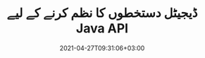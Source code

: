 ---
############################# Static ############################
layout: "product"
date: 2021-04-27T09:31:06+03:00
draft: false

product: "Signature"
product_tag: "signature"
platform: "Java"
platform_tag: "java"

############################# Head ############################
head_title: "Java Digital Signature API، PDF Word Excel امیج میں eSignature شامل کریں۔"
head_description: "جاوا ڈیجیٹل دستخط API۔ الیکٹرانک دستخطی لائبریری پی ڈی ایف، مائیکروسافٹ ورڈ، ایکسل اسپریڈ شیٹس، پاورپوائنٹ پریزنٹیشنز اور تصویری دستاویز کی شکل میں ڈیجیٹل طور پر دستخط کرنے کے لیے۔"

############################# Header ############################
title: "ڈیجیٹل دستخطوں کا نظم کرنے کے لیے Java API"
description: "امیجز اور ڈیجیٹل ڈاکومنٹ فائل فارمیٹس پر دستخط کرنے کے لیے جاوا ایپلی کیشنز میں امیج، کیو آر کوڈ، بارکوڈ، میٹا ڈیٹا، ٹیکسٹ اور سٹیمپ کی اقسام کے ای دستخط کا انتظام کریں۔"
button:
    enable: true

############################# SubMenu ############################
submenu:
    enable: true
    
    left:
        img_alt: "GroupDocs.Signature for Java"
        image: "https://www.groupdocs.cloud/templates/groupdocs/images/product-logos/groupdocs-signature-java.png"
        product: "GroupDocs.Signature"
        platform: "Java"

    middle:
        button:
            # button loop
            - link: "#overview"
              text: "جائزہ"

            # button loop
            - link: "#features"
              text: "خصوصیات"

            # button loop
            - link: "#support"
              text: "حمایت"

            # button loop
            - link: "https://products.groupdocs.app/signature"
              text: "لائیو ڈیمو"

            # button loop
            - link: "https://purchase.groupdocs.com/pricing/signature/java"
              text: "قیمتوں کا تعین"

    right:
        link_download: "https://downloads.groupdocs.com/signature"
        link_learn: "https://docs.groupdocs.com/signature/java/"
        link_buy: "https://purchase.groupdocs.com"

############################# Overview ############################
overview:
    enable: true
    content: |
      GroupDocs.Signature for Java API آپ کو جاوا ایپلی کیشنز کو الیکٹرانک دستخطوں کی فعالیت کے ساتھ تیار کرنے میں مدد کرتا ہے تاکہ کسی بیرونی سافٹ ویئر کو انسٹال کیے بغیر معاون فارمیٹس کے ڈیجیٹل دستاویزات پر دستخط کریں۔ یہ مختلف قسم کے eSignatures جیسے کہ امیج، بارکوڈ، کیو آر کوڈ، سٹیمپ، ٹیکسٹ، آپٹیکل اور میٹا ڈیٹا کی ہیرا پھیری اور انتظام کی حمایت کرتا ہے۔ آپ کے تمام الیکٹرانک کاروباری دستاویزات جیسے مائیکروسافٹ آفس ورڈ، پاورپوائنٹ پریزنٹیشنز، ایکسل اسپریڈ شیٹس، امیجز، اور پی ڈی ایف فائلوں پر دستخطی خصوصیات کو حسب ضرورت بنا کر ڈیجیٹل طور پر دستخط کیے جا سکتے ہیں جیسے۔ آپ کی ضروریات کے مطابق سایہ، طول و عرض، سیدھ اور مزید. ڈیجیٹل سگنیچر لائبریری سادہ اور ہلکی پھلکی ہے، جس میں ایک واحد DLL فائل ہوتی ہے جسے آسانی سے نئی یا موجودہ جاوا ایپلیکیشن میں ضم کیا جا سکتا ہے۔  

      GroupDocs.Signature for Java API کے ذریعے آپ سسٹم سے تمام رجسٹرڈ سرٹیفکیٹس لوڈ کر سکتے ہیں، یا سادہ اور جدید تلاش کا استعمال کرتے ہوئے موجودہ دستخطوں کو تلاش کر سکتے ہیں۔ پاس ورڈ سے محفوظ دستاویزات کے ساتھ کام کرنے کے اختیارات، عام دستخطی خصوصیات (متن کا سائز، دھندلاپن، گردش، تصدیق، فونٹ کی خصوصیات، رنگ کے اختیارات، صفحہ نمبر، چوڑائی، اوپر، بائیں وغیرہ) کی وضاحت اور مختلف eSignature اقسام کو لاگو کرنے کی حمایت اسے قابل اعتماد بناتی ہے۔ ڈیجیٹل دستاویزات کے لیے ای دستخطوں کا انتظام حل۔  

      جاوا کے لیے GroupDocs.Signature تمام جاوا ورژنز کے ساتھ مطابقت رکھتا ہے اور مقبول آپریٹنگ سسٹمز (ونڈوز، لینکس، میک او ایس) کو سپورٹ کرتا ہے جو جاوا رن ٹائم چلانے کے قابل ہیں۔
    tabs:
      enable: true
      
      ## TAB ONE ##
      tab_one:
        description: |
          یہ جاوا کے لیے GroupDocs.Signature کی خصوصیات کا ایک جائزہ ہے:
      
        right:
          enable: true
          icon: "fab fa-html5"
          title: "دستخط کی اقسام"
          content: |
            * ٹیکسٹ دستخط
            * تصویری دستخط
            * ڈیجیٹل دستخط
            * QR-Code دستخط
            * بارکوڈ دستخط
            * اسٹیمپ دستخط
            * فارم فیلڈ دستخط
      
      ## TAB TWO ##
      tab_two:
        description: |
          جاوا الیکٹرانک طور پر دستخط کرنے والا API مختلف دستاویز فائل فارمیٹس کو سپورٹ کرتا ہے جیسا کہ ذیل میں درج ہے۔ [تائید شدہ دستاویزات کی شکلیں۔](https://docs.groupdocs.com/signature/java/supported-document-formats/)

        left:
          enable: true
          table:
            # table loop
            - title: "Microsoft Office"
              content: |
                * **Word:** DOC, DOCX, DOCM, DOT, DOTX, DOTM, RTF, TXT
                * **Excel:** XLS, XLSX, XLSM, XLSB, XLTM, XLT, XLTM, XLTX, XLAM, SXC, SpreadsheetML
                * **PowerPoint:** PPT, PPTX, PPS, PPSX, PPSM, POT, POTM, POTX, PPTM

        right:
          enable: true
          table:
            # table loop
            - title: "Images & Other Formats"
              content: |
                * **امیجز**: JPG, BMP, PNG, TIFF, GIF, DCM, WEBP
                * **OpenDocument**: ODT, OTT, OTS, ODS, ODP, OTP, ODG
                * **Jpeg2000**: JP2, JPF, JPX, J2K, J2C, JPM
                * **میٹا فائلز**: EMF, WMF, CMX
                * **پورٹیبل**: PDF
                * **توسیع پذیر ویکٹر گرافکس**: CDR, SVG
                * **Adobe Photoshop**: PSD
                * **دوسرے**: DJVU

      ## TAB THREE ##
      tab_three:
        description: |
          جاوا کے لیے GroupDocs.Signature درج ذیل آپریٹنگ سسٹمز، فریم ورکس اور پیکیج مینیجرز کی حمایت کرتا ہے:
        
        left:
          enable: true
          table:
            # table loop
            - icon: "fab fa-windows"
              title: "آپریٹنگ سسٹمز"
              content: |
                * Microsoft Windows Desktop
                * Microsoft Windows Server
                * Linux
                * MacOS

            # table loop
            - icon: "fas fa-code"
              title: "تعاون یافتہ فریم ورک"
              content: |
                * Java 7 (1.7) and above

        right:
          enable: true
          table:
            # table loop
            - icon: "fas fa-cogs"
              title: "ترقیاتی ماحول"
              content: |
                * NetBeans
                * IntelliJ IDEA
                * Eclipse
            # table loop
            - icon: "fas fa-tools"
              title: "آٹومیشن ٹول بنائیں"
              content: |
                * Maven

############################# Features ############################
features:
    enable: true
    title: "جاوا خصوصیات کے لیے GroupDocs.Signature"

    feature:
      # feature loop
      - icon: "fas fa-copy"
        content: "تائید شدہ دستاویز فارمیٹس سے ای دستخط بنائیں، پڑھیں، ترمیم کریں، چھپائیں اور حذف کریں"

      # feature loop
      - icon: "fas fa-eye"
        content: "سٹریم، ریلیٹیو پاتھ یا مطلق پاتھ سے دستخط شدہ دستاویز تک رسائی"

      # feature loop
      - icon: "fas fa-bolt"
        content: "دستاویزات، اسپریڈشیٹ، پریزنٹیشنز، امیجز اور پی ڈی ایف فائلوں پر ٹیکسٹ دستخط لگائیں"
      
      # feature loop
      - icon: "fas fa-file-powerpoint"
        content: "پی ڈی ایف فائلوں میں تشریح، اسٹیکر، امیج کے بطور ٹیکسٹ دستخط شامل کریں انداز اور رنگ بھی ترتیب دیں"

      # feature loop
      - icon: "fas fa-code"
        content: "پی ڈی ایف دستاویز، تصویری فائل پر دستخط کریں اور مختلف فائل فارمیٹ میں آؤٹ پٹ حاصل کریں۔"

      # feature loop
      - icon: "fas fa-cloud"
        content: "واٹر مارک کے بطور ٹیکسٹ دستخط کے ساتھ امیجز پر ڈیجیٹل طور پر دستخط کریں اور شفافیت شامل کریں، eSignature میں گھمائیں"

      # feature loop
      - icon: "fas fa-remove-format"
        content: "سرٹیفکیٹ تلاش کریں اور ڈیجیٹل سرٹیفکیٹ کے ساتھ مائیکروسافٹ ورڈ، ایکسل، اور پی ڈی ایف دستاویزات پر دستخط کریں۔"

      # feature loop
      - icon: "fas fa-comment-slash"
        content: "مقامی ٹیکسٹ واٹر مارکس کے ساتھ ورڈ پروسیسنگ دستاویز فارمیٹس پر دستخط کریں۔"

      # feature loop
      - icon: "fas fa-location-arrow"
        content: "لفظ، سلائیڈ، سیل، پی ڈی ایف اور امیج فائلوں پر دستخط کرنے کے لیے کیو آر کوڈ، بارکوڈ کا استعمال کریں۔"

      # feature loop
      - icon: "fas fa-border-all"
        content: "سپورٹ شدہ فائل فارمیٹس کو محفوظ بنانے کے لیے سٹیمپ کے دستخط کنفیگر اور لاگو کریں۔"

      # feature loop
      - icon: "fas fa-wrench"
        content: "دستاویزات، اسپریڈ شیٹس، پریزنٹیشنز، امیجز اور پی ڈی ایف فائلوں کے لیے تصویری دستخط سیٹ اپ اور تفویض کریں"

      # feature loop
      - icon: "fas fa-columns"
        content: "دستخط کی خصوصیات کو ترتیب دیں، جیسے کہ نظر اور محسوس، مارجن، سیدھ وغیرہ۔"

      # feature loop
      - icon: "fas fa-file-word"
        content: "پاس ورڈ سے محفوظ دستاویز پر ڈیجیٹل دستخط لگائیں۔"

      # feature loop
      - icon: "fas fa-envelope"
        content: "دستخطی ہینڈلر کا استعمال کرتے ہوئے پی ڈی ایف دستاویزات کی ٹیکسٹ تصدیق کریں۔"

      # feature loop
      - icon: "fas fa-print"
        content: ".CER، اور .PFX سرٹیفکیٹ کنٹینرز کے ساتھ ورڈ، سیل، پی ڈی ایف دستاویزات کی ڈیجیٹل تصدیق"

      # feature loop
      - icon: "fas fa-file-archive"
        content: "پی ڈی ایف ٹیکسٹ دستخطوں کے لیے پیمائش یونٹ کی مختلف اقسام (مثلاً ملی میٹر، پکسلز وغیرہ) کی وضاحت کریں"

      # feature loop
      - icon: "fas fa-lock"
        content: "فائل یا URL کے ذریعے دستاویز کی معلومات حاصل کریں - PDF دستاویزات میں فارم فیلڈ دستخط شامل کریں۔"

      # feature loop
      - icon: "fas fa-file-code"
        content: "کسٹم ڈیٹا آبجیکٹ، ایمبیڈڈ وی کارڈ، ای میل، ای پی سی، می کارڈ یا ایونٹ آبجیکٹ کیو آر کوڈ میں شامل کریں"
      
      # feature loop
      - icon: "fas fa-fill-drip"
        content: "دستخطوں پر مختلف برش طرزیں لگائیں، جیسے، گریڈینٹ، ریڈیل، ٹھوس، اور ساخت برش"

      # feature loop
      - icon: "fas fa-file-excel"
        content: "FTP یا Azure Cloud Storage پر موجود دستاویز پر دستخط کریں۔"

      # feature loop
      - icon: "fas fa-heading"
        content: "دستاویزات، سلائیڈز، امیجز اور پی ڈی ایف فائلوں کے لیے شکلوں کے اندر متن کی سیدھ سیٹ کریں۔"

      # feature loop
      - icon: "fas fa-project-diagram"
        content: "پاورپوائنٹ پریزنٹیشن دستاویزات تلاش کریں، تصدیق کریں اور ڈیجیٹل طور پر دستخط کریں۔"

      # feature loop
      - icon: "fas fa-cube"
        content: "سیل دستاویزات میں پکسلز کا استعمال کرتے ہوئے دستخط رکھیں اور ڈاک ٹکٹ کے دستخطوں کے لیے ٹیکسٹ پوزیشننگ"

      # feature loop
      - icon: "fab fa-uncharted"
        content: "گول کونوں کے ساتھ مستطیل اسٹیمپ دستخط لاگو کریں۔"

       # feature loop
      - icon: "fab fa-uncharted"
        content: "تصویری ڈیٹا کے مواد کے ساتھ بارکوڈ اور کیو آر کوڈ کے دستخطوں کو بڑھائیں۔"

       # feature loop
      - icon: "fab fa-uncharted"
        content: "دستخط اور تلاش کے اختیارات کے ساتھ کام کرتے ہوئے خفیہ کردہ میٹا ڈیٹا دستخط شامل کریں۔"

       # feature loop
      - icon: "fab fa-uncharted"
        content: "ورڈ، ایکسل اور پریزنٹیشنز کے اندر اپنی مرضی کے آبجیکٹ کو میٹا ڈیٹا کے دستخطوں میں ایمبیڈ کریں۔"

    more_feature:
      # more_feature_loop
      - title: "eSignatures کو آسانی سے کنفیگر اور لاگو کریں۔"
        content: |
          GroupDocs.Signature for Java API تعاون یافتہ دستاویز فارمیٹس میں eSignatures کو ترتیب دینے اور شامل کرنے کے قابل بناتا ہے۔ ذیل میں ایک کوڈ کی مثال ہے جو ظاہر کرتی ہے کہ پی ڈی ایف فائل پر ٹیکسٹ دستخط لاگو کرنا کتنا آسان ہے۔

          ```java
          Signature signature = new Signature("sample.pdf");

          TextSignOptions options = new TextSignOptions("John Smith");
          // دستخط کی پوزیشن مقرر کریں
          options.setLeft(100);
          options.setTop(100);
          
          // دستخط مستطیل مقرر کریں
          options.setWidth(100);
          options.setHeight(30);

          // متن کا رنگ اور فونٹ سیٹ کریں۔
          options.setForeColor(Color.RED);
          SignatureFont signatureFont = new SignatureFont();
          signatureFont.setSize(12);
          signatureFont.setFamilyName("Comic Sans MS");
          options.setFont(signatureFont);
          options.setSignatureImplementation(TextSignatureImplementation.Sticker)

          // فائل میں دستاویز پر دستخط کریں۔
          signature.sign("sample_signed.pdf", options);
          ```

      # more_feature_loop
      - title: "eSignature کے لیے تعاون یافتہ بارکوڈ انکوڈنگ کی اقسام"
        content: |
          جاوا API کے لیے GroupDocs.Signature کا استعمال کرتے ہوئے آپ حمایت یافتہ فائل فارمیٹس پر بارکوڈ اور QR-code دستخط لاگو کر سکتے ہیں۔ GroupDocs.Signature for Java زیادہ تر ضروریات کو پورا کرنے کے لیے بارکوڈ انکوڈنگ کی ایک بڑی رینج کو سپورٹ کرتا ہے۔ تعاون یافتہ بارکوڈ انکوڈنگ کی اقسام میں شامل ہیں، کوڈ 11، کوڈ 128، کوڈ 16K/32، ڈیٹا بار کوڈز، GS1 کوڈ بلاک، ISBN، ISMN، ISSN، ITF16، Pdf147، EAN8، EAN13، EAN14، UPCA، Code 32، معیاری اور Code47 کوڈ 39 توسیع شدہ۔

          اسی طرح GroupDocs.Signature for Java API آپ کو QR-code کی اقسام، جیسے QR، Aztec، اور Data Matrix استعمال کرنے کی اجازت دیتا ہے۔ تعاون یافتہ QR-Code انکوڈنگ کی اقسام شامل ہیں، Aztec، DataMatrix، GS1 DataMatrix، اور GS1 QR۔

      # more_feature_loop
      - title: "دستخط اور سرٹیفکیٹ تلاش کریں۔"
        content: |
          جاوا API کے لیے GroupDocs.Signature کے ذریعے، آپ کسی بھی دستاویز، پریزنٹیشن، اسپریڈ شیٹ، تصویر کے ساتھ ساتھ PDF فائل میں QR-Code اور Barcode دستخط تلاش کر سکتے ہیں، اور تلاش کا نتیجہ حاصل کر سکتے ہیں۔ آپ QR-Code دستخط کے ساتھ دستخط شدہ دستاویزات سے حسب ضرورت ڈیٹا آبجیکٹ بھی تلاش کر سکتے ہیں نیز QR-Code کے ساتھ دستخط شدہ دستاویزات سے معیاری VCard اور ای میل آبجیکٹ تلاش کر سکتے ہیں۔ QR-Code دستخطوں کے انکرپٹڈ ٹیکسٹ کی تصدیق کے ساتھ ساتھ پی ڈی ایف دستاویزات میں میٹا ڈیٹا کے دستخط کی تلاش بھی معاون ہے۔ الفاظ اور سیل دستاویزات کے ڈیجیٹل دستخطوں کے لیے تلاش کے اضافی معیارات کا اطلاق کریں۔  

          ورڈ دستاویزات، سلائیڈز اور اسپریڈ شیٹس کے لیے میٹا ڈیٹا کے دستخط کے لیے سرچ آپشن بھی دستیاب ہے، جبکہ فارم فیلڈ سرچ PDF دستاویزات کے لیے دستیاب ہے۔

      # more_feature_loop
      - title: "eSignature پراپرٹیز کو ترتیب دیں۔"
        content: |
          اختتامی صارفین کے UX کو بڑھانے کے لیے GroupDocs. Signature for Java API بہت ساری خصوصیات فراہم کرتا ہے جو بہت آسانی سے ترتیب دی جا سکتی ہیں۔ آپ فونٹ اور رنگ کے اختیارات (بیک گراؤنڈ کلر، فار گراؤنڈ کلر، بولڈ، اٹالک، انڈر لائن، فونٹ فیملی، فونٹ سائز وغیرہ)، بیک گراؤنڈ اور بارڈر آپشنز (بیک گراؤنڈ کلر، بیک گراؤنڈ ٹرانسپیرنسی، بارڈر کلر، بارڈر ڈیش اسٹائل، بارڈر ویٹ) سیٹ کر سکتے ہیں۔ بارڈر ٹرانسپیرنسی وغیرہ)، دستخطی مارجن (بائیں، اوپر، چوڑائی، اونچائی، پیڈنگ وغیرہ)، اور تصویری دستخط کا علاقہ اور دستخط کی سیدھ (افقی سیدھ، عمودی سیدھ وغیرہ) سیٹ اپ کریں۔

############################# Support ############################
support:
    enable: true

############################# Solutions ############################
solutions:
    enable: true
    title: "GroupDocs.Signature دیگر مقبول ترقیاتی ماحول کے لیے دستاویز پر دستخط کرنے والے APIs پیش کرتا ہے۔"

    solution:
        # solution loop
        - img_alt: "GroupDocs.Signature for .NET"
          image: "https://www.groupdocs.cloud/templates/groupdocs/images/product-logos/groupdocs-signature-net.png"
          product: "GroupDocs.Signature"
          platform: ".NET"
          link: "/signature/net/"

############################# Back to top ###############################
back_to_top:
  enable: true
---
